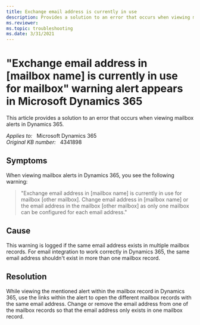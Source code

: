 ```yaml
---
title: Exchange email address is currently in use
description: Provides a solution to an error that occurs when viewing mailbox alerts in Dynamics 365.
ms.reviewer: 
ms.topic: troubleshooting
ms.date: 3/31/2021
---
```

# "Exchange email address in [mailbox name] is currently in use for mailbox" warning alert appears in Microsoft Dynamics 365

This article provides a solution to an error that occurs when viewing mailbox alerts in Dynamics 365.

_Applies to:_ &nbsp; Microsoft Dynamics 365  
_Original KB number:_ &nbsp; 4341898

## Symptoms

When viewing mailbox alerts in Dynamics 365, you see the following warning:

> "Exchange email address in [mailbox name] is currently in use for mailbox [other mailbox]. Change email address in [mailbox name] or the email address in the mailbox [other mailbox] as only one mailbox can be configured for each email address."

## Cause

This warning is logged if the same email address exists in multiple mailbox records. For email integration to work correctly in Dynamics 365, the same email address shouldn't exist in more than one mailbox record.

## Resolution

While viewing the mentioned alert within the mailbox record in Dynamics 365, use the links within the alert to open the different mailbox records with the same email address. Change or remove the email address from one of the mailbox records so that the email address only exists in one mailbox record.
